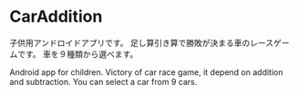 # CarAddition

子供用アンドロイドアプリです。
足し算引き算で勝敗が決まる車のレースゲームです。
車を９種類から選べます。

Android app for children.
Victory of car race game, it depend on addition and subtraction.
You can select a car from 9 cars.
